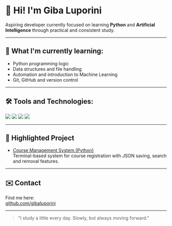 # 👋 Hi! I'm Giba Luporini

Aspiring developer currently focused on learning **Python** and **Artificial Intelligence** through practical and consistent study.

---

## 🚀 What I'm currently learning:
- Python programming logic
- Data structures and file handling
- Automation and introduction to Machine Learning
- Git, GitHub and version control

---

## 🛠️ Tools and Technologies:
<img src="https://img.shields.io/badge/-Python-333?style=for-the-badge&logo=python" />
<img src="https://img.shields.io/badge/-JSON-333?style=for-the-badge&logo=json" />
<img src="https://img.shields.io/badge/-Git-333?style=for-the-badge&logo=git" />
<img src="https://img.shields.io/badge/-GitHub-333?style=for-the-badge&logo=github" />

---

## 📌 Highlighted Project
- [Course Management System (Python)](https://github.com/gibaluporini/sistema-de-cursos-python)  
Terminal-based system for course registration with JSON saving, search and removal features.

---

## ✉️ Contact
Find me here:  
[github.com/gibaluporini](https://github.com/gibaluporini)

---

> "I study a little every day. Slowly, but always moving forward."
